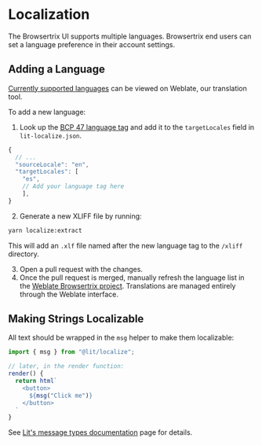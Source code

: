 # Localization

The Browsertrix UI supports multiple languages. Browsertrix end users can set a language preference in their account settings.

## Adding a Language

[Currently supported languages](https://hosted.weblate.org/projects/browsertrix/#languages) can be viewed on Weblate, our translation tool.

To add a new language:

1. Look up the [BCP 47 language tag](https://www.w3.org/International/articles/language-tags/index.en#registry) and add it to the `targetLocales` field in `lit-localize.json`.
```js
{
  // ...
  "sourceLocale": "en",
  "targetLocales": [
    "es",
    // Add your language tag here
    ],
}
```

2. Generate a new XLIFF file by running:
  ```sh
  yarn localize:extract
  ```
  This will add an `.xlf` file named after the new language tag to the `/xliff` directory.

3. Open a pull request with the changes.
4. Once the pull request is merged, manually refresh the language list in the [Weblate Browsertrix project](https://hosted.weblate.org/projects/browsertrix). Translations are managed entirely through the Weblate interface.

## Making Strings Localizable

All text should be wrapped in the `msg` helper to make them localizable:

```js
import { msg } from "@lit/localize";

// later, in the render function:
render() {
  return html`
    <button>
      ${msg("Click me")}
    </button>
  `
}
```

See [Lit's message types documentation](https://lit.dev/docs/localization/overview/#message-types) page for details.
